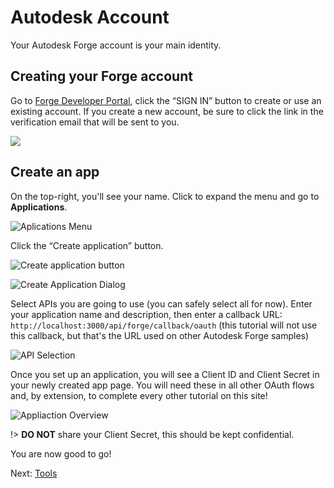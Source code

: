 # Autodesk Account

Your Autodesk Forge account is your main identity.

## Creating your Forge account

Go to [Forge Developer Portal](https://forge.autodesk.com/), click the “SIGN IN” button to create or use an existing account. If you create a new account, be sure to click the link in the verification email that will be sent to you.

![](/_media/forge/dev_portal_home.png)

## Create an app

On the top-right, you'll see your name. Click to expand the menu and go to **Applications**.

![Aplications Menu](/_media/forge/02-my-apps.png)

Click the “Create application” button.

![Create application button](/_media/forge/03-app-list.png)

![Create Application Dialog](/_media/forge/04-create-app.png)

Select APIs you are going to use (you can safely select all for now). Enter your application name and description, then enter a callback URL: `http://localhost:3000/api/forge/callback/oauth` (this tutorial will not use this callback, but that's the URL used on other Autodesk Forge samples)

![API Selection](/_media/forge/06-apis.png)

Once you set up an application, you will see a Client ID and Client Secret in your newly created app page. You will need these in all other OAuth flows and, by extension, to complete every other tutorial on this site!

![Appliaction Overview](/_media/forge/app-overview.png)

!> **DO NOT** share your Client Secret, this should be kept confidential.

You are now good to go!

Next: [Tools](environment/tools/)

